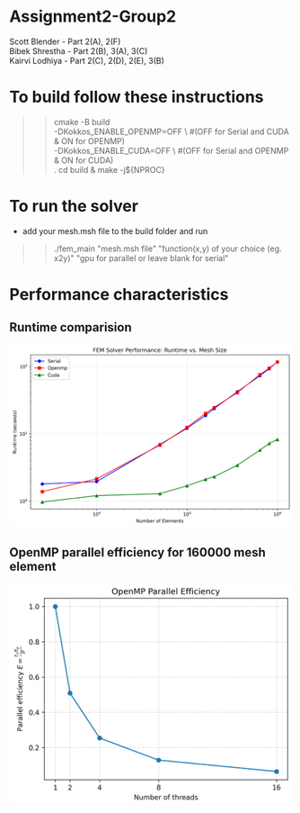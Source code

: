 # Assignment2-Group2
Scott Blender - Part 2(A), 2(F) \
Bibek Shrestha - Part 2(B), 3(A), 3(C) \
Kairvi Lodhiya - Part 2(C), 2(D), 2(E), 3(B)

# To build follow these instructions
>> cmake -B build \
    -DKokkos_ENABLE_OPENMP=OFF \ #(OFF for Serial and CUDA & ON for OPENMP) \
    -DKokkos_ENABLE_CUDA=OFF \ #(OFF for Serial and OPENMP & ON for CUDA) \
    .
>> cd build & make -j${NPROC}

# To run the solver 
- add your mesh.msh file to the build folder and run
>> ./fem_main "mesh.msh file" "function(x,y) of your choice (eg. x2y)" "gpu for parallel or leave blank for serial"

# Performance characteristics
## Runtime comparision
![Serial vs OpenMP vs CUDA](runtime_plot.png)
## OpenMP parallel efficiency for 160000 mesh element
![OpenMP efficiency curve](openmp_efficiency.png)

